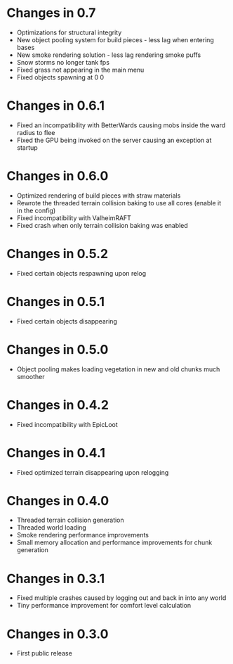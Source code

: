 # Changes in 0.7

* Optimizations for structural integrity
* New object pooling system for build pieces - less lag when entering bases
* New smoke rendering solution - less lag rendering smoke puffs
* Snow storms no longer tank fps
* Fixed grass not appearing in the main menu
* Fixed objects spawning at 0 0

# Changes in 0.6.1

* Fixed an incompatibility with BetterWards causing mobs inside the ward radius to flee
* Fixed the GPU being invoked on the server causing an exception at startup

# Changes in 0.6.0

* Optimized rendering of build pieces with straw materials
* Rewrote the threaded terrain collision baking to use all cores (enable it in the config)
* Fixed incompatibility with ValheimRAFT
* Fixed crash when only terrain collision baking was enabled

# Changes in 0.5.2

* Fixed certain objects respawning upon relog

# Changes in 0.5.1

* Fixed certain objects disappearing

# Changes in 0.5.0

* Object pooling makes loading vegetation in new and old chunks much smoother

# Changes in 0.4.2

* Fixed incompatibility with EpicLoot

# Changes in 0.4.1

* Fixed optimized terrain disappearing upon relogging 

# Changes in 0.4.0

* Threaded terrain collision generation
* Threaded world loading
* Smoke rendering performance improvements
* Small memory allocation and performance improvements for chunk generation

# Changes in 0.3.1

* Fixed multiple crashes caused by logging out and back in into any world
* Tiny performance improvement for comfort level calculation

# Changes in 0.3.0

* First public release
